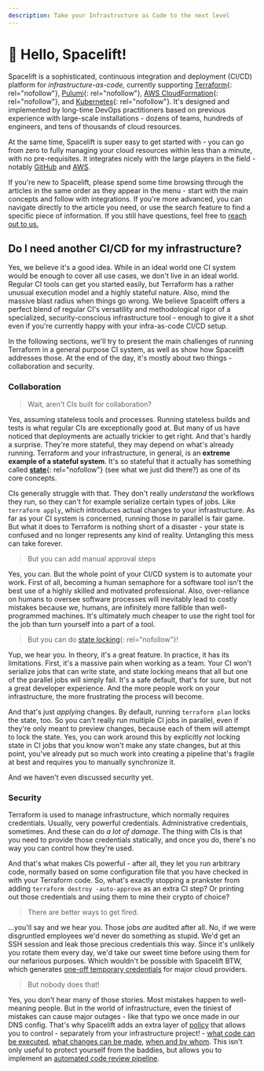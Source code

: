 ```yaml
---
description: Take your Infrastructure as Code to the next level
---
```


# 👋 Hello, Spacelift!

Spacelift is a sophisticated, continuous integration and deployment (CI/CD) platform for _infrastructure-as-code,_ currently supporting [Terraform](https://www.terraform.io/){: rel="nofollow"}, [Pulumi](https://www.pulumi.com/){: rel="nofollow"}, [AWS CloudFormation](https://aws.amazon.com/cloudformation/){: rel="nofollow"}, and [Kubernetes](https://kubernetes.io/){: rel="nofollow"}. It's designed and implemented by long-time DevOps practitioners based on previous experience with large-scale installations - dozens of teams, hundreds of engineers, and tens of thousands of cloud resources.

At the same time, Spacelift is super easy to get started with - you can go from zero to fully managing your cloud resources within less than a minute, with no pre-requisites. It integrates nicely with the large players in the field - notably [GitHub](integrations/source-control/github.md) and [AWS](integrations/cloud-providers/aws.md).

If you're new to Spacelift, please spend some time browsing through the articles in the same order as they appear in the menu - start with the main concepts and follow with integrations. If you're more advanced, you can navigate directly to the article you need, or use the search feature to find a specific piece of information. If you still have questions, feel free to [reach out to us.](https://spacelift.io/contact)

## Do I need another CI/CD for my infrastructure?

Yes, we believe it's a good idea. While in an ideal world one CI system would be enough to cover all use cases, we don't live in an ideal world. Regular CI tools can get you started easily, but Terraform has a rather unusual execution model and a highly stateful nature. Also, mind the massive blast radius when things go wrong. We believe Spacelift offers a perfect blend of regular CI's versatility and methodological rigor of a specialized, security-conscious infrastructure tool - enough to give it a shot even if you're currently happy with your infra-as-code CI/CD setup.

In the following sections, we'll try to present the main challenges of running Terraform in a general purpose CI system, as well as show how Spacelift addresses those. At the end of the day, it's mostly about two things - collaboration and security.

### Collaboration

> Wait, aren't CIs built for collaboration?

Yes, assuming stateless tools and processes. Running stateless builds and tests is what regular CIs are exceptionally good at. But many of us have noticed that deployments are actually trickier to get right. And that's hardly a surprise. They're more stateful, they may depend on what's already running. Terraform and your infrastructure, in general, is an **extreme example of a stateful system**. It's so stateful that it actually has something called [**state**](https://www.terraform.io/docs/state/index.html){: rel="nofollow"} (see what we just did there?) as one of its core concepts.

CIs generally struggle with that. They don't really _understand_ the workflows they run, so they can't for example serialize certain types of jobs. Like `terraform apply`, which introduces actual changes to your infrastructure. As far as your CI system is concerned, running those in parallel is fair game. But what it does to Terraform is nothing short of a disaster - your state is confused and no longer represents any kind of reality. Untangling this mess can take forever.

> But you can add manual approval steps

Yes, you can. But the whole point of your CI/CD system is to automate your work. First of all, becoming a human semaphore for a software tool isn't the best use of a highly skilled and motivated professional. Also, over-reliance on humans to oversee software processes will inevitably lead to costly mistakes because we, humans, are infinitely more fallible than well-programmed machines. It's ultimately much cheaper to use the right tool for the job than turn yourself into a part of a tool.

> But you can do [state locking](https://www.terraform.io/docs/state/locking.html){: rel="nofollow"}!

Yup, we hear you. In theory, it's a great feature. In practice, it has its limitations. First, it's a massive pain when working as a team. Your CI won't serialize jobs that can write state, and state locking means that all but one of the parallel jobs will simply fail. It's a safe default, that's for sure, but not a great developer experience. And the more people work on your infrastructure, the more frustrating the process will become.

And that's just _applying_ changes. By default, running `terraform plan` locks the state, too. So you can't really run multiple CI jobs in parallel, even if they're only meant to preview changes, because each of them will attempt to lock the state. Yes, you can work around this by explicitly _not_ locking state in CI jobs that you know won't make any state changes, but at this point, you've already put so much work into creating a pipeline that's fragile at best and requires you to manually synchronize it.

And we haven't even discussed security yet.

### Security

Terraform is used to manage infrastructure, which normally requires credentials. Usually, very powerful credentials. Administrative credentials, sometimes. And these can do _a lot of damage_. The thing with CIs is that you need to provide those credentials statically, and once you do, there's no way you can control how they're used.

And that's what makes CIs powerful - after all, they let you run arbitrary code, normally based on some configuration file that you have checked in with your Terraform code. So, what's exactly stopping a prankster from adding `terraform destroy -auto-approve` as an extra CI step? Or printing out those credentials and using them to mine their crypto of choice?

> There are better ways to get fired.

...you'll say and we hear you. Those jobs _are_ audited after all. No, if we were disgruntled employees we'd never do something as stupid. We'd get an SSH session and leak those precious credentials this way. Since it's unlikely you rotate them every day, we'd take our sweet time before using them for our nefarious purposes. Which wouldn't be possible with Spacelift BTW, which generates [one-off temporary credentials](integrations/cloud-providers/aws.md) for major cloud providers.

> But nobody does that!

Yes, you don't hear many of those stories. Most mistakes happen to well-meaning people. But in the world of infrastructure, even the tiniest of mistakes can cause major outages - like that typo we once made in our DNS config. That's why Spacelift adds an extra layer of [policy](concepts/policy/README.md) that allows you to control - separately from your infrastructure project! - [what code can be executed](concepts/policy/run-initialization-policy.md), [what changes can be made](concepts/policy/terraform-plan-policy.md), [when and by whom](concepts/policy/stack-access-policy.md). This isn't only useful to protect yourself from the baddies, but allows you to implement an [automated code review pipeline](concepts/policy/terraform-plan-policy.md#automated-code-review).
